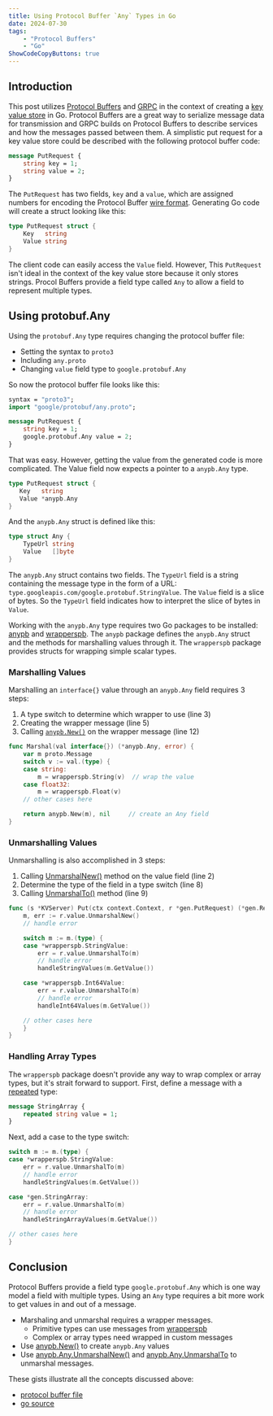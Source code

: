 ```yaml
---
title: Using Protocol Buffer `Any` Types in Go
date: 2024-07-30
tags:
    - "Protocol Buffers"
    - "Go"
ShowCodeCopyButtons: true
---
```


## Introduction

This post utilizes [Protocol Buffers](https://protobuf.dev/) and [GRPC](https://grpc.io/) in the context of creating a [key value store](https://en.wikipedia.org/wiki/Key%E2%80%93value_database) in Go.  Protocol Buffers are a great way to serialize message data for transmission and GRPC builds on Protocol Buffers to describe services and how the messages passed between them.  A simplistic put request for a key value store could be described with the following protocol buffer code:

```protobuf {lineNos=table}
message PutRequest {
    string key = 1;
    string value = 2;
}
```

The `PutRequest` has two fields, `key` and a `value`, which are assigned numbers for encoding the Protocol Buffer [wire format](https://protobuf.dev/programming-guides/encoding/).  Generating Go code will create a struct looking like this:

```go {lineNos=table}
type PutRequest struct {
    Key   string 
    Value string
}
```

The client code can easily access the `Value` field.  However, This `PutRequest` isn't ideal in the context of the key value store because it only stores strings.  Procol Buffers provide a field type called `Any` to allow a field to represent multiple types.  

## Using protobuf.Any

Using the `protobuf.Any` type requires changing the protocol buffer file:
* Setting the syntax to `proto3`
* Including `any.proto`
* Changing `value` field type to `google.protobuf.Any`

So now the protocol buffer file looks like this:

```protobuf {lineNos=table}
syntax = "proto3";
import "google/protobuf/any.proto";

message PutRequest {
    string key = 1;
    google.protobuf.Any value = 2;
}
```

That was easy.  However, getting the value from the generated code is more complicated.  The Value field now expects a pointer to a `anypb.Any` type.
```go {lineNos=table,hl_lines=[3]}
type PutRequest struct {
   Key   string
   Value *anypb.Any
}
```                                           

And the `anypb.Any` struct is defined like this:

```go {lineNos=table}
type struct Any {
    TypeUrl string 
    Value   []byte 
}
```

The `anypb.Any` struct contains two fields.  The `TypeUrl` field is a string containing the message type in the form of a URL: `type.googleapis.com/google.protobuf.StringValue`.  The `Value` field is a slice of bytes. So the `TypeUrl` field indicates how to interpret the slice of bytes in `Value`. 

Working with the `anypb.Any` type requires two Go packages to be installed: [anypb](https://pkg.go.dev/google.golang.org/protobuf/types/known/anypb) and [wrapperspb](https://pkg.go.dev/google.golang.org/protobuf/types/known/wrapperspb).  The `anypb` package defines the `anypb.Any` struct and the methods for marshalling values through it.  The `wrapperspb` package provides structs for wrapping simple scalar types.

### Marshalling Values

Marshalling an `interface{}` value through an `anypb.Any` field requires 3 steps:
1. A type switch to determine which wrapper to use (line 3)
2. Creating the wrapper message (line 5)
3. Calling [`anypb.New()`](https://pkg.go.dev/google.golang.org/protobuf/types/known/anypb#New) on the wrapper message (line 12)

```go {lineNos=table,hl_lines=[3,5,12]}
func Marshal(val interface{}) (*anypb.Any, error) {
    var m proto.Message
    switch v := val.(type) {
    case string:
        m = wrapperspb.String(v)  // wrap the value 
    case float32:
        m = wrapperspb.Float(v)
    // other cases here

    return anypb.New(m), nil     // create an Any field
}
```

### Unmarshalling Values

Unmarshalling is also accomplished in 3 steps:
1. Calling [UnmarshalNew()](https://pkg.go.dev/google.golang.org/protobuf/types/known/anypb#UnmarshalNew) method on the value field (line 2)
2. Determine the type of the field in a type switch (line 8)
3. Calling [UnmarshalTo()](https://pkg.go.dev/google.golang.org/protobuf/types/known/anypb#UnmarshalTo) method (line 9)

```go {lineNos=table,hl_lines=[2,7,9]}
func (s *KVServer) Put(ctx context.Context, r *gen.PutRequest) (*gen.Response, error) {
    m, err := r.value.UnmarshalNew()
    // handle error

    switch m := m.(type) {
    case *wrapperspb.StringValue:
        err = r.value.UnmarshalTo(m)
        // handle error
        handleStringValues(m.GetValue())

    case *wrapperspb.Int64Value:
        err = r.value.UnmarshalTo(m)
        // handle error
        handleInt64Values(m.GetValue())

    // other cases here
    }
}
```

### Handling Array Types

The `wrapperspb` package doesn't provide any way to wrap complex or array types, but it's strait forward to support.  First, define a message with a [repeated](https://protobuf.dev/programming-guides/proto3/#field-labels) type:

```protobuf
message StringArray {
    repeated string value = 1;
}
```

Next, add a case to the type switch:

```go {lineNos=table,hl_lines=[7-10]}
switch m := m.(type) {
case *wrapperspb.StringValue:
    err = r.value.UnmarshalTo(m)
    // handle error
    handleStringValues(m.GetValue())

case *gen.StringArray:
    err = r.value.UnmarshalTo(m)
    // handle error
    handleStringArrayValues(m.GetValue())

// other cases here
}
```

## Conclusion

Protocol Buffers provide a field type `google.protobuf.Any` which is one way model a field with multiple types.  Using an `Any` type requires a bit more work to get values in and out of a message.

* Marshaling and unmarshal requires a wrapper messages. 
    * Primitive types can use messages from [wrapperspb](https://pkg.go.dev/google.golang.org/protobuf/types/known/wrapperspb)
    * Complex or array types need wrapped in custom messages
* Use [anypb.New()](https://pkg.go.dev/google.golang.org/protobuf/types/known/anypb#UnmarshalNew) to create `anypb.Any` values
* Use [anypb.Any.UnmarshalNew()](https://pkg.go.dev/google.golang.org/protobuf/types/known/anypb#UnmarshalNew) and [anypb.Any.UnmarshalTo](https://pkg.go.dev/google.golang.org/protobuf/types/known/anypb#UnmarshalTo) to unmarshal messages.

These gists illustrate all the concepts discussed above:
* [protocol buffer file](https://gist.github.com/jsx7ba/2e9ce0b4d14f5a318a2fe640d7a8f596)
* [go source](https://gist.github.com/jsx7ba/81335aa7d6bfc66a426b09d0c199c6a5)


